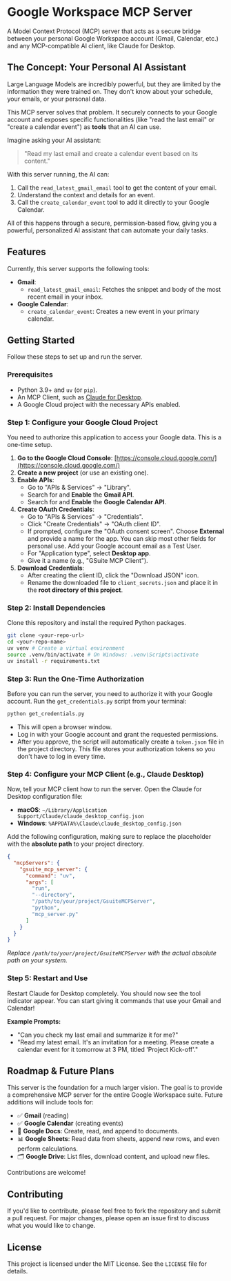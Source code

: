 # Google Workspace MCP Server

A Model Context Protocol (MCP) server that acts as a secure bridge between your personal Google Workspace account (Gmail, Calendar, etc.) and any MCP-compatible AI client, like Claude for Desktop.

## The Concept: Your Personal AI Assistant

Large Language Models are incredibly powerful, but they are limited by the information they were trained on. They don't know about your schedule, your emails, or your personal data.

This MCP server solves that problem. It securely connects to your Google account and exposes specific functionalities (like "read the last email" or "create a calendar event") as **tools** that an AI can use.

Imagine asking your AI assistant:

> "Read my last email and create a calendar event based on its content."

With this server running, the AI can:
1.  Call the `read_latest_gmail_email` tool to get the content of your email.
2.  Understand the context and details for an event.
3.  Call the `create_calendar_event` tool to add it directly to your Google Calendar.

All of this happens through a secure, permission-based flow, giving you a powerful, personalized AI assistant that can automate your daily tasks.

## Features

Currently, this server supports the following tools:

*   **Gmail**:
    *   `read_latest_gmail_email`: Fetches the snippet and body of the most recent email in your inbox.
*   **Google Calendar**:
    *   `create_calendar_event`: Creates a new event in your primary calendar.

## Getting Started

Follow these steps to set up and run the server.

### Prerequisites

*   Python 3.9+ and `uv` (or `pip`).
*   An MCP Client, such as [Claude for Desktop](https://claude.ai/download).
*   A Google Cloud project with the necessary APIs enabled.

### Step 1: Configure your Google Cloud Project

You need to authorize this application to access your Google data. This is a one-time setup.

1.  **Go to the Google Cloud Console**: [https://console.cloud.google.com/](https://console.cloud.google.com/)
2.  **Create a new project** (or use an existing one).
3.  **Enable APIs**:
    *   Go to "APIs & Services" -> "Library".
    *   Search for and **Enable** the **Gmail API**.
    *   Search for and **Enable** the **Google Calendar API**.
4.  **Create OAuth Credentials**:
    *   Go to "APIs & Services" -> "Credentials".
    *   Click "Create Credentials" -> "OAuth client ID".
    *   If prompted, configure the "OAuth consent screen". Choose **External** and provide a name for the app. You can skip most other fields for personal use. Add your Google account email as a Test User.
    *   For "Application type", select **Desktop app**.
    *   Give it a name (e.g., "GSuite MCP Client").
5.  **Download Credentials**:
    *   After creating the client ID, click the "Download JSON" icon.
    *   Rename the downloaded file to `client_secrets.json` and place it in the **root directory of this project**.

### Step 2: Install Dependencies

Clone this repository and install the required Python packages.

```bash
git clone <your-repo-url>
cd <your-repo-name>
uv venv # Create a virtual environment
source .venv/bin/activate # On Windows: .venv\Scripts\activate
uv install -r requirements.txt
```

### Step 3: Run the One-Time Authorization

Before you can run the server, you need to authorize it with your Google account. Run the `get_credentials.py` script from your terminal:

```bash
python get_credentials.py
```

*   This will open a browser window.
*   Log in with your Google account and grant the requested permissions.
*   After you approve, the script will automatically create a `token.json` file in the project directory. This file stores your authorization tokens so you don't have to log in every time.

### Step 4: Configure your MCP Client (e.g., Claude Desktop)

Now, tell your MCP client how to run the server. Open the Claude for Desktop configuration file:

*   **macOS**: `~/Library/Application Support/Claude/claude_desktop_config.json`
*   **Windows**: `%APPDATA%\Claude\claude_desktop_config.json`

Add the following configuration, making sure to replace the placeholder with the **absolute path** to your project directory.

```json
{
  "mcpServers": {
    "gsuite_mcp_server": {
      "command": "uv",
      "args": [
        "run",
        "--directory",
        "/path/to/your/project/GsuiteMCPServer",
        "python",
        "mcp_server.py"
      ]
    }
  }
}
```

*Replace `/path/to/your/project/GsuiteMCPServer` with the actual absolute path on your system.*

### Step 5: Restart and Use

Restart Claude for Desktop completely. You should now see the tool indicator appear. You can start giving it commands that use your Gmail and Calendar!

**Example Prompts:**

*   "Can you check my last email and summarize it for me?"
*   "Read my latest email. It's an invitation for a meeting. Please create a calendar event for it tomorrow at 3 PM, titled 'Project Kick-off'."

## Roadmap & Future Plans

This server is the foundation for a much larger vision. The goal is to provide a comprehensive MCP server for the entire Google Workspace suite. Future additions will include tools for:

*   ✅ **Gmail** (reading)
*   ✅ **Google Calendar** (creating events)
*   📝 **Google Docs**: Create, read, and append to documents.
*   📊 **Google Sheets**: Read data from sheets, append new rows, and even perform calculations.
*   🗂️ **Google Drive**: List files, download content, and upload new files.

Contributions are welcome!

## Contributing

If you'd like to contribute, please feel free to fork the repository and submit a pull request. For major changes, please open an issue first to discuss what you would like to change.

## License

This project is licensed under the MIT License. See the `LICENSE` file for details.